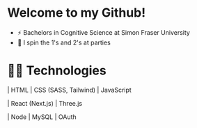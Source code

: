 # Welcome to my Github!

- ⚡  Bachelors in Cognitive Science at Simon Fraser University
- 💽  I spin the 1's and 2's at parties


# 🤹🏻 Technologies 
| HTML | CSS (SASS, Tailwind) | JavaScript 

| React (Next.js) | Three.js 

| Node | MySQL | OAuth

